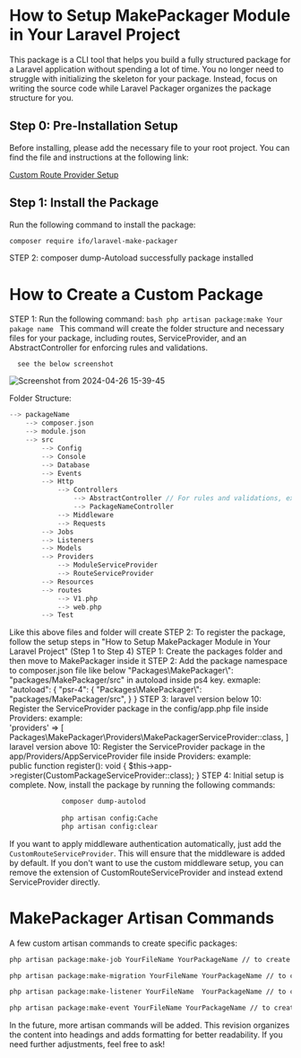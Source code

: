 # How to Setup MakePackager Module in Your Laravel Project

This package is a CLI tool that helps you build a fully structured package for a Laravel application without spending a lot of time. You no longer need to struggle with initializing the skeleton for your package. Instead, focus on writing the source code while Laravel Packager organizes the package structure for you.

## Step 0: Pre-Installation Setup

Before installing, please add the necessary file to your root project. You can find the file and instructions at the following link:

[Custom Route Provider Setup](https://github.com/Mmaheshbabu123/make-packager-custom-route-provider/blob/main/README.md)

## Step 1: Install the Package

Run the following command to install the package:

```bash
composer require ifo/laravel-make-packager
```

STEP 2: composer dump-Autoload
successfully package installed

# How to Create a Custom Package

STEP 1:
      Run the following command:
      ```bash
      php artisan package:make Your pakage name
      ```
      This command will create the folder structure and necessary files for your package, including routes, ServiceProvider, and an AbstractController for enforcing rules and validations.
      
      see the below screenshot
      
![Screenshot from 2024-04-26 15-39-45](https://github.com/Mmaheshbabu123/MakePackager/assets/29708637/f12f0829-9023-4a55-bfaf-4025d59bde64)



Folder Structure:
```rust
--> packageName
    --> composer.json
    --> module.json
    --> src
        --> Config
        --> Console
        --> Database
        --> Events
        --> Http
            --> Controllers
                --> AbstractController // For rules and validations, extends in controllers
                --> PackageNameController
            --> Middleware
            --> Requests
        --> Jobs
        --> Listeners
        --> Models
        --> Providers
            --> ModuleServiceProvider
            --> RouteServiceProvider
        --> Resources
        --> routes
            --> V1.php
            --> web.php
        --> Test
```
 Like this above files and folder will create
  STEP 2:
      To register the package, follow the setup steps in "How to Setup MakePackager Module in Your Laravel Project" (Step 1 to Step 4)
      STEP 1:
      Create the packages folder and then move to MakePackager inside it
      STEP 2:
            Add the package namespace to composer.json file like below
            "Packages\\MakePackager\\": "packages/MakePackager/src" in autoload inside ps4 key.
             exmaple:  
               "autoload": {
                   "psr-4": {
                     "Packages\\MakePackager\\": "packages/MakePackager/src",
                   }
                 }
      STEP 3:
      laravel version below 10:
            Register the ServiceProvider package in the config/app.php file inside Providers:
            example:    
              'providers' => [
                Packages\MakePackager\Providers\MakePackagerServiceProvider::class,
              ]
       laravel version above 10:
            Register the ServiceProvider package in the app/Providers/AppServiceProvider file inside Providers:
            example:    
             public function register(): void
               {
                 $this->app->register(CustomPackageServiceProvider::class);
             }
      STEP 4:
            Initial setup is complete. Now, install the package by running the following commands:
```bash
             composer dump-autolod
             
             php artisan config:Cache
             php artisan config:clear
 ```
 
If you want to apply middleware authentication automatically, just add the `CustomRouteServiceProvider`. This will ensure that the middleware is added by default.
If you don't want to use the custom middleware setup, you can remove the extension of CustomRouteServiceProvider and instead extend ServiceProvider directly.

# MakePackager Artisan Commands

A few custom artisan commands to create specific packages:
 ```bash
 php artisan package:make-job YourFileName YourPackageName // to create jobs for a specific package
```
 ```bash
 php artisan package:make-migration YourFileName YourPackageName // to create migration files for a specific package
 ```
 ```bash
 php artisan package:make-listener YourFileName  YourPackageName // to create listeners for a specific package
 ```
 ```bash
 php artisan package:make-event YourFileName YourPackageName // to create events for a specific package
```

In the future, more artisan commands will be added.
This revision organizes the content into headings and adds formatting for better readability. If you need further adjustments, feel free to ask!
